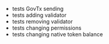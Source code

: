 * tests GovTx sending
* tests adding validator
* tests removing validator
* tests changing permissions
* tests changing native token balance
